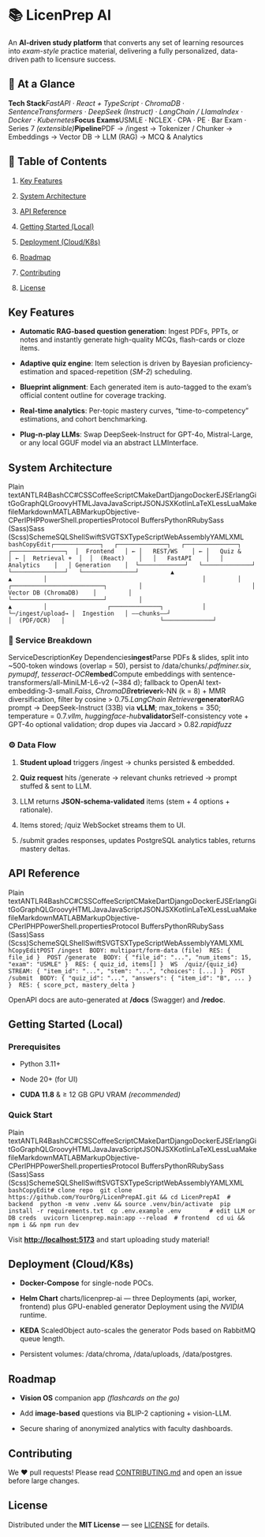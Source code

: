 📚 LicenPrep AI
===============

An **AI-driven study platform** that converts any set of learning resources into _exam-style_ practice material, delivering a fully personalized, data-driven path to licensure success.

🔎 At a Glance
--------------

**Tech Stack**_FastAPI · React + TypeScript · ChromaDB · SentenceTransformers · DeepSeek (Instruct) · LangChain / LlamaIndex · Docker · Kubernetes_**Focus Exams**USMLE · NCLEX · CPA · PE · Bar Exam · Series 7 _(extensible)_**Pipeline**PDF → /ingest → Tokenizer / Chunker → Embeddings → Vector DB → LLM (RAG) → MCQ & Analytics

📑 Table of Contents
--------------------

1.  [Key Features](#key-features)
    
2.  [System Architecture](#system-architecture)
    
3.  [API Reference](#api-reference)
    
4.  [Getting Started (Local)](#getting-started-local)
    
5.  [Deployment (Cloud/K8s)](#deployment-cloudk8s)
    
6.  [Roadmap](#roadmap)
    
7.  [Contributing](#contributing)
    
8.  [License](#license)
    

Key Features
------------

*   **Automatic RAG-based question generation**: Ingest PDFs, PPTs, or notes and instantly generate high-quality MCQs, flash-cards or cloze items.
    
*   **Adaptive quiz engine**: Item selection is driven by Bayesian proficiency-estimation and spaced-repetition (_SM-2_) scheduling.
    
*   **Blueprint alignment**: Each generated item is auto-tagged to the exam’s official content outline for coverage tracking.
    
*   **Real-time analytics**: Per-topic mastery curves, “time-to-competency” estimations, and cohort benchmarking.
    
*   **Plug-n-play LLMs**: Swap DeepSeek-Instruct for GPT-4o, Mistral-Large, or any local GGUF model via an abstract LLMInterface.
    

System Architecture
-------------------

Plain textANTLR4BashCC#CSSCoffeeScriptCMakeDartDjangoDockerEJSErlangGitGoGraphQLGroovyHTMLJavaJavaScriptJSONJSXKotlinLaTeXLessLuaMakefileMarkdownMATLABMarkupObjective-CPerlPHPPowerShell.propertiesProtocol BuffersPythonRRubySass (Sass)Sass (Scss)SchemeSQLShellSwiftSVGTSXTypeScriptWebAssemblyYAMLXML`   bashCopyEdit┌─────────────┐   ┌──────────────┐   ┌───────────────┐   ┌───────────────┐  │  Frontend   │ ← │   REST/WS    │ ← │   Quiz &      │ ← │  Retrieval +  │  │  (React)    │   │   FastAPI    │   │  Analytics    │   │ Generation    │  └─────────────┘   └──────────────┘   └───────────────┘   └───────────────┘         ▲                                            ▲         │                                            │         │                               ┌──────────────────────────┐         │                               │  Vector DB (ChromaDB)    │         │                               └──────────────────────────┘         │                                            ▲         │                 ┌──────────────┐           │         └─/ingest/upload→ │  Ingestion   │ ––chunks––┘                           │  (PDF/OCR)   │                           └──────────────┘   `

### 🔧 Service Breakdown

ServiceDescriptionKey Dependencies**ingest**Parse PDFs & slides, split into ~500-token windows (overlap = 50), persist to /data/chunks/._pdfminer.six_, _pymupdf_, _tesseract-OCR_**embed**Compute embeddings with sentence-transformers/all-MiniLM-L6-v2 (~384 d); fallback to OpenAI text-embedding-3-small._Faiss_, _ChromaDB_**retriever**k-NN (k = 8) + MMR diversification, filter by cosine > 0.75._LangChain Retriever_**generator**RAG prompt → DeepSeek-Instruct (33B) via **vLLM**; max\_tokens = 350; temperature = 0.7._vllm_, _huggingface-hub_**validator**Self-consistency vote + GPT-4o optional validation; drop dupes via Jaccard > 0.82._rapidfuzz_

### ⚙️ Data Flow

1.  **Student upload** triggers /ingest → chunks persisted & embedded.
    
2.  **Quiz request** hits /generate → relevant chunks retrieved → prompt stuffed & sent to LLM.
    
3.  LLM returns **JSON-schema-validated** items (stem + 4 options + rationale).
    
4.  Items stored; /quiz WebSocket streams them to UI.
    
5.  /submit grades responses, updates PostgreSQL analytics tables, returns mastery deltas.
    

API Reference
-------------

Plain textANTLR4BashCC#CSSCoffeeScriptCMakeDartDjangoDockerEJSErlangGitGoGraphQLGroovyHTMLJavaJavaScriptJSONJSXKotlinLaTeXLessLuaMakefileMarkdownMATLABMarkupObjective-CPerlPHPPowerShell.propertiesProtocol BuffersPythonRRubySass (Sass)Sass (Scss)SchemeSQLShellSwiftSVGTSXTypeScriptWebAssemblyYAMLXML`   hCopyEditPOST /ingest  BODY: multipart/form-data (file)  RES: { file_id }  POST /generate  BODY: { "file_id": "...", "num_items": 15, "exam": "USMLE" }  RES: { quiz_id, items[] }  WS  /quiz/{quiz_id}  STREAM: { "item_id": "...", "stem": "...", "choices": [...] }  POST /submit  BODY: { "quiz_id": "...", "answers": { "item_id": "B", ... } }  RES: { score_pct, mastery_delta }   `

OpenAPI docs are auto-generated at **/docs** (Swagger) and **/redoc**.

Getting Started (Local)
-----------------------

### Prerequisites

*   Python 3.11+
    
*   Node 20+ (for UI)
    
*   **CUDA 11.8** & ≥ 12 GB GPU VRAM _(recommended)_
    

### Quick Start

Plain textANTLR4BashCC#CSSCoffeeScriptCMakeDartDjangoDockerEJSErlangGitGoGraphQLGroovyHTMLJavaJavaScriptJSONJSXKotlinLaTeXLessLuaMakefileMarkdownMATLABMarkupObjective-CPerlPHPPowerShell.propertiesProtocol BuffersPythonRRubySass (Sass)Sass (Scss)SchemeSQLShellSwiftSVGTSXTypeScriptWebAssemblyYAMLXML`   bashCopyEdit# clone repo  git clone https://github.com/YourOrg/LicenPrepAI.git && cd LicenPrepAI  # backend  python -m venv .venv && source .venv/bin/activate  pip install -r requirements.txt  cp .env.example .env        # edit LLM or DB creds  uvicorn licenprep.main:app --reload  # frontend  cd ui && npm i && npm run dev   `

Visit [**http://localhost:5173**](http://localhost:5173) and start uploading study material!

Deployment (Cloud/K8s)
----------------------

*   **Docker-Compose** for single-node POCs.
    
*   **Helm Chart** charts/licenprep-ai — three Deployments (api, worker, frontend) plus GPU-enabled generator Deployment using the _NVIDIA_ runtime.
    
*   **KEDA** ScaledObject auto-scales the generator Pods based on RabbitMQ queue length.
    
*   Persistent volumes: /data/chroma, /data/uploads, /data/postgres.
    

Roadmap
-------

*   **Vision OS** companion app _(flashcards on the go)_
    
*   Add **image-based** questions via BLIP-2 captioning + vision-LLM.
    
*   Secure sharing of anonymized analytics with faculty dashboards.
    

Contributing
------------

We ♥ pull requests! Please read [CONTRIBUTING.md](CONTRIBUTING.md) and open an issue before large changes.

License
-------

Distributed under the **MIT License** — see [LICENSE](LICENSE) for details.
